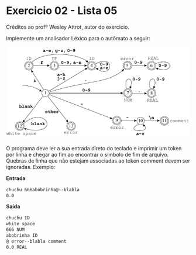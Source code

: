 # Exercicio 02 - Lista 05

Créditos ao profº Wesley Attrot, autor do exercicio.

Implemente um analisador Léxico para o autômato a seguir:

![automato](../Imagens/automato-L5Ex02.png)

O programa deve ler a sua entrada direto do teclado e imprimir um token por linha e chegar ao fim ao encontrar o símbolo de fim de arquivo. Quebras de linha que não estejam associadas ao token comment devem ser ignoradas. Exemplo:

**Entrada**
```
chuchu 666abobrinha@--blabla
0.0
```

**Saída**
```
chuchu ID
white space
666 NUM
abobrinha ID
@ error--blabla comment
0.0 REAL
```